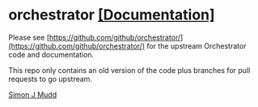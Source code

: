 orchestrator [[Documentation]](https://github.com/github/orchestrator/tree/master/docs)
============

Please see [https://github.com/github/orchestrator/](https://github.com/github/orchestrator/) for the upstream Orchestrator code and documentation.

This repo only contains an old version of the code plus branches for pull requests to go upstream.

[Simon J Mudd](https://github.com/sjmudd)
